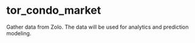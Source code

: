 # tor_condo_market
Gather data from Zolo. The data will be used for analytics and prediction modeling.

